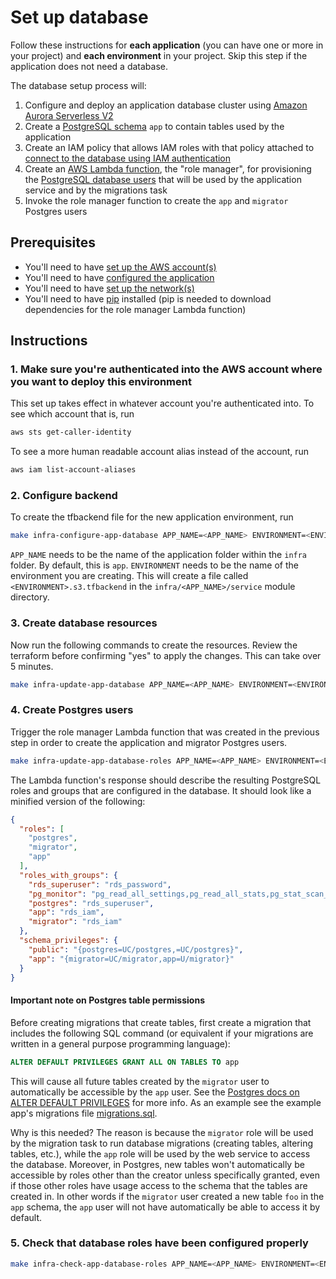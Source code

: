 # Set up database

Follow these instructions for **each application** (you can have one or more in your project) and **each environment** in your project. Skip this step if the application does not need a database.

The database setup process will:

1. Configure and deploy an application database cluster using [Amazon Aurora Serverless V2](https://aws.amazon.com/rds/aurora/serverless/)
2. Create a [PostgreSQL schema](https://www.postgresql.org/docs/current/ddl-schemas.html) `app` to contain tables used by the application
3. Create an IAM policy that allows IAM roles with that policy attached to [connect to the database using IAM authentication](https://docs.aws.amazon.com/AmazonRDS/latest/UserGuide/UsingWithRDS.IAMDBAuth.Connecting.html)
4. Create an [AWS Lambda function](https://docs.aws.amazon.com/lambda/latest/dg/welcome.html), the "role manager", for provisioning the [PostgreSQL database users](https://www.postgresql.org/docs/8.0/user-manag.html) that will be used by the application service and by the migrations task
5. Invoke the role manager function to create the `app` and `migrator` Postgres users

## Prerequisites

* You'll need to have [set up the AWS account(s)](./set-up-aws-accounts.md)
* You'll need to have [configured the application](/infra/app/app-config/main.tf)
* You'll need to have [set up the network(s)](./set-up-networks.md)
* You'll need to have [pip](https://pypi.org/project/pip/) installed (pip is needed to download dependencies for the role manager Lambda function)

## Instructions

### 1. Make sure you're authenticated into the AWS account where you want to deploy this environment

This set up takes effect in whatever account you're authenticated into. To see which account that is, run

```bash
aws sts get-caller-identity
```

To see a more human readable account alias instead of the account, run

```bash
aws iam list-account-aliases
```

### 2. Configure backend

To create the tfbackend file for the new application environment, run

```bash
make infra-configure-app-database APP_NAME=<APP_NAME> ENVIRONMENT=<ENVIRONMENT>
```

`APP_NAME` needs to be the name of the application folder within the `infra` folder. By default, this is `app`.
`ENVIRONMENT` needs to be the name of the environment you are creating. This will create a file called `<ENVIRONMENT>.s3.tfbackend` in the `infra/<APP_NAME>/service` module directory.

### 3. Create database resources

Now run the following commands to create the resources. Review the terraform before confirming "yes" to apply the changes. This can take over 5 minutes.

```bash
make infra-update-app-database APP_NAME=<APP_NAME> ENVIRONMENT=<ENVIRONMENT>
```

### 4. Create Postgres users

Trigger the role manager Lambda function that was created in the previous step in order to create the application and migrator Postgres users.

```bash
make infra-update-app-database-roles APP_NAME=<APP_NAME> ENVIRONMENT=<ENVIRONMENT>
```

The Lambda function's response should describe the resulting PostgreSQL roles and groups that are configured in the database. It should look like a minified version of the following:

```json
{
  "roles": [
    "postgres",
    "migrator",
    "app"
  ],
  "roles_with_groups": {
    "rds_superuser": "rds_password",
    "pg_monitor": "pg_read_all_settings,pg_read_all_stats,pg_stat_scan_tables",
    "postgres": "rds_superuser",
    "app": "rds_iam",
    "migrator": "rds_iam"
  },
  "schema_privileges": {
    "public": "{postgres=UC/postgres,=UC/postgres}",
    "app": "{migrator=UC/migrator,app=U/migrator}"
  }
}
```

#### Important note on Postgres table permissions

Before creating migrations that create tables, first create a migration that includes the following SQL command (or equivalent if your migrations are written in a general purpose programming language):

```sql
ALTER DEFAULT PRIVILEGES GRANT ALL ON TABLES TO app
```

This will cause all future tables created by the `migrator` user to automatically be accessible by the `app` user. See the [Postgres docs on ALTER DEFAULT PRIVILEGES](https://www.postgresql.org/docs/current/sql-alterdefaultprivileges.html) for more info. As an example see the example app's migrations file [migrations.sql](https://github.com/navapbc/template-infra/blob/main/app/migrations.sql).

Why is this needed? The reason is because the `migrator` role will be used by the migration task to run database migrations (creating tables, altering tables, etc.), while the `app` role will be used by the web service to access the database. Moreover, in Postgres, new tables won't automatically be accessible by roles other than the creator unless specifically granted, even if those other roles have usage access to the schema that the tables are created in. In other words if the `migrator` user created a new table `foo` in the `app` schema, the `app` user will not have automatically be able to access it by default.

### 5. Check that database roles have been configured properly

```bash
make infra-check-app-database-roles APP_NAME=<APP_NAME> ENVIRONMENT=<ENVIRONMENT>
```
